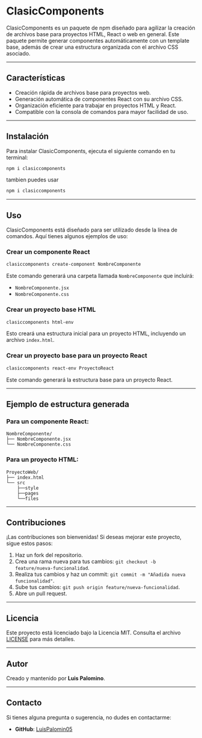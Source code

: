# ClasicComponents

ClasicComponents es un paquete de npm diseñado para agilizar la creación de archivos base para proyectos HTML, React o web en general. Este paquete permite generar componentes automáticamente con un template base, además de crear una estructura organizada con el archivo CSS asociado.

---

## Características

- Creación rápida de archivos base para proyectos web.
- Generación automática de componentes React con su archivo CSS.
- Organización eficiente para trabajar en proyectos HTML y React.
- Compatible con la consola de comandos para mayor facilidad de uso.

---

## Instalación

Para instalar ClasicComponents, ejecuta el siguiente comando en tu terminal:

```bash
npm i clasiccomponents
```
tambien puedes usar
```bash
npm i clasiccomponents
```


---

## Uso

ClasicComponents está diseñado para ser utilizado desde la línea de comandos. Aquí tienes algunos ejemplos de uso:

### Crear un componente React

```bash
clasiccomponents create-component NombreComponente
```

Este comando generará una carpeta llamada `NombreComponente` que incluirá:

- `NombreComponente.jsx`
- `NombreComponente.css`

### Crear un proyecto base HTML

```bash
clasiccomponents html-env
```

Esto creará una estructura inicial para un proyecto HTML, incluyendo un archivo `index.html`.

### Crear un proyecto base para un proyecto React

```bash
clasiccomponents react-env ProyectoReact
```

Este comando generará la estructura base para un proyecto React.

---

## Ejemplo de estructura generada

### Para un componente React:

```
NombreComponente/
├── NombreComponente.jsx
└── NombreComponente.css
```

### Para un proyecto HTML:

```
ProyectoWeb/
├── index.html
└── src
    ├──style
    ├──pages
    └──files
```

---

## Contribuciones

¡Las contribuciones son bienvenidas! Si deseas mejorar este proyecto, sigue estos pasos:

1. Haz un fork del repositorio.
2. Crea una rama nueva para tus cambios: `git checkout -b feature/nueva-funcionalidad`.
3. Realiza tus cambios y haz un commit: `git commit -m "Añadida nueva funcionalidad"`.
4. Sube tus cambios: `git push origin feature/nueva-funcionalidad`.
5. Abre un pull request.

---

## Licencia

Este proyecto está licenciado bajo la Licencia MIT. Consulta el archivo [LICENSE](LICENSE) para más detalles.

---

## Autor

Creado y mantenido por **Luis Palomino**.

---

## Contacto

Si tienes alguna pregunta o sugerencia, no dudes en contactarme:

- **GitHub**: [LuisPalomin05](https://github.com/LuisPalomin05)


